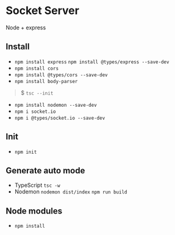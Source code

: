 # Socket Server
Node + express

## Install
- `npm install express`
  `npm install @types/express --save-dev`
- `npm install cors`
- `npm install @types/cors --save-dev`
- `npm install body-parser`
>$ `tsc --init`
- `npm install nodemon --save-dev`
- `npm i socket.io`
- `npm i @types/socket.io --save-dev`

## Init
- `npm init`

## Generate auto mode
- TypeScript
  `tsc -w`
- Nodemon
  `nodemon dist/index`
  `npm run build`

## Node modules 
- `npm install`